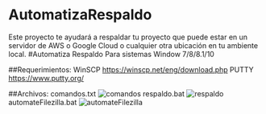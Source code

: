 # AutomatizaRespaldo
Este proyecto te ayudará a respaldar tu proyecto que puede estar en un servidor de AWS o Google Cloud o cualquier otra ubicación en tu ambiente local.
#Automatiza Respaldo
Para sistemas Window 7/8/8.1/10

##Requerimientos:
WinSCP https://winscp.net/eng/download.php
PUTTY https://www.putty.org/

##Archivos:
comandos.txt
![comandos](https://i.imgur.com/5nSMx7T.png)
respaldo.bat
![respaldo](https://i.imgur.com/BavgTzv.png)
automateFilezilla.bat
![automateFilezilla](https://i.imgur.com/MKdz0gh.png)
